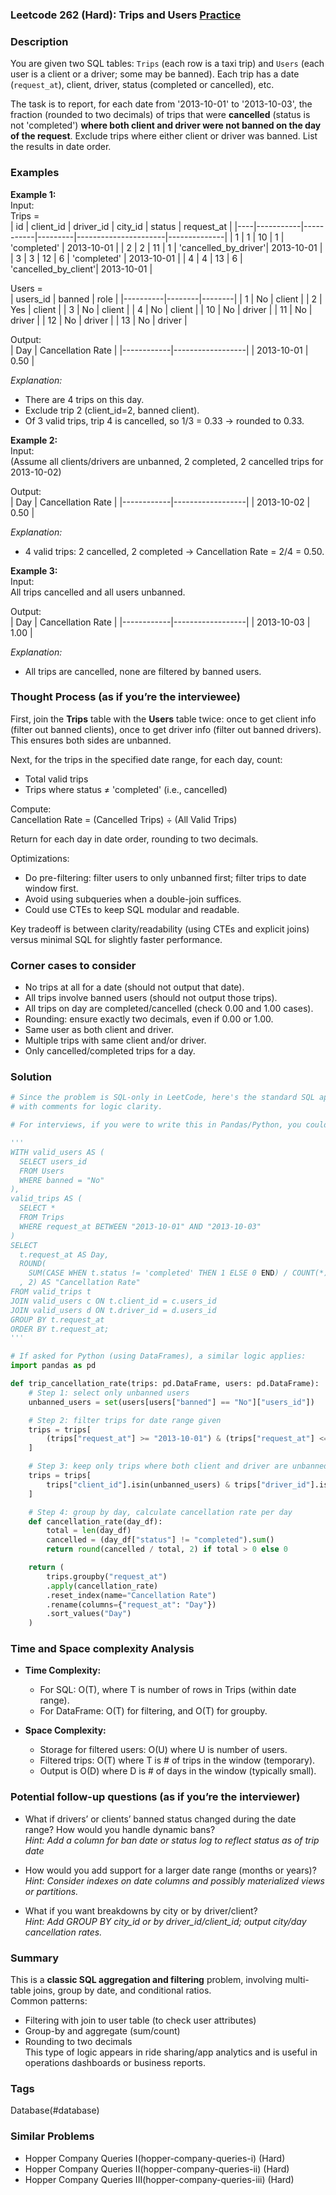 ### Leetcode 262 (Hard): Trips and Users [Practice](https://leetcode.com/problems/trips-and-users)

### Description  
You are given two SQL tables: `Trips` (each row is a taxi trip) and `Users` (each user is a client or a driver; some may be banned). Each trip has a date (`request_at`), client, driver, status (completed or cancelled), etc.  

The task is to report, for each date from '2013-10-01' to '2013-10-03', the fraction (rounded to two decimals) of trips that were **cancelled** (status is not 'completed') **where both client and driver were not banned on the day of the request**. Exclude trips where either client or driver was banned. List the results in date order.

### Examples  

**Example 1:**  
Input:  
Trips =  
| id | client_id | driver_id | city_id | status               | request_at   |
|----|-----------|-----------|---------|----------------------|--------------|
| 1  | 1         | 10        | 1       | 'completed'          | 2013-10-01   |
| 2  | 2         | 11        | 1       | 'cancelled_by_driver'| 2013-10-01   |
| 3  | 3         | 12        | 6       | 'completed'          | 2013-10-01   |
| 4  | 4         | 13        | 6       | 'cancelled_by_client'| 2013-10-01   |

Users =  
| users_id | banned | role   |
|----------|--------|--------|
| 1        | No     | client |
| 2        | Yes    | client |
| 3        | No     | client |
| 4        | No     | client |
| 10       | No     | driver |
| 11       | No     | driver |
| 12       | No     | driver |
| 13       | No     | driver |

Output:  
| Day        | Cancellation Rate |
|------------|------------------|
| 2013-10-01 |      0.50        |

*Explanation:*  
- There are 4 trips on this day.
- Exclude trip 2 (client_id=2, banned client).
- Of 3 valid trips, trip 4 is cancelled, so 1/3 = 0.33 → rounded to 0.33.

**Example 2:**  
Input:  
(Assume all clients/drivers are unbanned, 2 completed, 2 cancelled trips for 2013-10-02)

Output:  
| Day        | Cancellation Rate |
|------------|------------------|
| 2013-10-02 |      0.50        |

*Explanation:*  
- 4 valid trips: 2 cancelled, 2 completed → Cancellation Rate = 2/4 = 0.50.

**Example 3:**  
Input:  
All trips cancelled and all users unbanned.

Output:  
| Day        | Cancellation Rate |
|------------|------------------|
| 2013-10-03 |      1.00        |

*Explanation:*  
- All trips are cancelled, none are filtered by banned users.

### Thought Process (as if you’re the interviewee)  

First, join the **Trips** table with the **Users** table twice: once to get client info (filter out banned clients), once to get driver info (filter out banned drivers). This ensures both sides are unbanned.  

Next, for the trips in the specified date range, for each day, count:
- Total valid trips  
- Trips where status ≠ 'completed' (i.e., cancelled)

Compute:  
Cancellation Rate = (Cancelled Trips) ÷ (All Valid Trips)

Return for each day in date order, rounding to two decimals.

Optimizations:
- Do pre-filtering: filter users to only unbanned first; filter trips to date window first.
- Avoid using subqueries when a double-join suffices.
- Could use CTEs to keep SQL modular and readable.

Key tradeoff is between clarity/readability (using CTEs and explicit joins) versus minimal SQL for slightly faster performance.

### Corner cases to consider  
- No trips at all for a date (should not output that date).
- All trips involve banned users (should not output those trips).
- All trips on day are completed/cancelled (check 0.00 and 1.00 cases).
- Rounding: ensure exactly two decimals, even if 0.00 or 1.00.
- Same user as both client and driver.
- Multiple trips with same client and/or driver.
- Only cancelled/completed trips for a day.

### Solution

```python
# Since the problem is SQL-only in LeetCode, here's the standard SQL approach,
# with comments for logic clarity.

# For interviews, if you were to write this in Pandas/Python, you could do similar filtering.

'''
WITH valid_users AS (
  SELECT users_id
  FROM Users
  WHERE banned = "No"
),
valid_trips AS (
  SELECT *
  FROM Trips
  WHERE request_at BETWEEN "2013-10-01" AND "2013-10-03"
)
SELECT
  t.request_at AS Day,
  ROUND(
    SUM(CASE WHEN t.status != 'completed' THEN 1 ELSE 0 END) / COUNT(*)
  , 2) AS "Cancellation Rate"
FROM valid_trips t
JOIN valid_users c ON t.client_id = c.users_id
JOIN valid_users d ON t.driver_id = d.users_id
GROUP BY t.request_at
ORDER BY t.request_at;
'''

# If asked for Python (using DataFrames), a similar logic applies:
import pandas as pd

def trip_cancellation_rate(trips: pd.DataFrame, users: pd.DataFrame):
    # Step 1: select only unbanned users
    unbanned_users = set(users[users["banned"] == "No"]["users_id"])

    # Step 2: filter trips for date range given
    trips = trips[
        (trips["request_at"] >= "2013-10-01") & (trips["request_at"] <= "2013-10-03")
    ]

    # Step 3: keep only trips where both client and driver are unbanned
    trips = trips[
        trips["client_id"].isin(unbanned_users) & trips["driver_id"].isin(unbanned_users)
    ]

    # Step 4: group by day, calculate cancellation rate per day
    def cancellation_rate(day_df):
        total = len(day_df)
        cancelled = (day_df["status"] != "completed").sum()
        return round(cancelled / total, 2) if total > 0 else 0

    return (
        trips.groupby("request_at")
        .apply(cancellation_rate)
        .reset_index(name="Cancellation Rate")
        .rename(columns={"request_at": "Day"})
        .sort_values("Day")
    )
```

### Time and Space complexity Analysis  

- **Time Complexity:**  
  - For SQL: O(T), where T is number of rows in Trips (within date range).  
  - For DataFrame: O(T) for filtering, and O(T) for groupby.

- **Space Complexity:**  
  - Storage for filtered users: O(U) where U is number of users.  
  - Filtered trips: O(T) where T is # of trips in the window (temporary).  
  - Output is O(D) where D is # of days in the window (typically small).

### Potential follow-up questions (as if you’re the interviewer)  

- What if drivers’ or clients’ banned status changed during the date range? How would you handle dynamic bans?  
  *Hint: Add a column for ban date or status log to reflect status as of trip date*

- How would you add support for a larger date range (months or years)?  
  *Hint: Consider indexes on date columns and possibly materialized views or partitions.*

- What if you want breakdowns by city or by driver/client?  
  *Hint: Add GROUP BY city_id or by driver_id/client_id; output city/day cancellation rates.*

### Summary
This is a **classic SQL aggregation and filtering** problem, involving multi-table joins, group by date, and conditional ratios.  
Common patterns:
- Filtering with join to user table (to check user attributes)
- Group-by and aggregate (sum/count)  
- Rounding to two decimals  
This type of logic appears in ride sharing/app analytics and is useful in operations dashboards or business reports.

### Tags
Database(#database)

### Similar Problems
- Hopper Company Queries I(hopper-company-queries-i) (Hard)
- Hopper Company Queries II(hopper-company-queries-ii) (Hard)
- Hopper Company Queries III(hopper-company-queries-iii) (Hard)